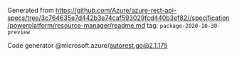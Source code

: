 Generated from https://github.com/Azure/azure-rest-api-specs/tree/3c764635e7d442b3e74caf593029fcd440b3ef82//specification/powerplatform/resource-manager/readme.md tag: `package-2020-10-30-preview`

Code generator @microsoft.azure/autorest.go@2.1.175


